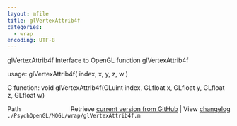 ```yaml
---
layout: mfile
title: glVertexAttrib4f
categories:
  - wrap
encoding: UTF-8
---
```


glVertexAttrib4f  Interface to OpenGL function glVertexAttrib4f

usage:  glVertexAttrib4f\( index, x, y, z, w \)

C function:  void glVertexAttrib4f\(GLuint index, GLfloat x, GLfloat y, GLfloat z, GLfloat w\)


<div class="code_header" style="text-align:right;">
  <span style="float:left;">Path&nbsp;&nbsp;</span> <span class="counter">Retrieve <a href=
  "https://raw.github.com/Psychtoolbox-3/Psychtoolbox-3/beta/./PsychOpenGL/MOGL/wrap/glVertexAttrib4f.m">current version from GitHub</a> | View <a href=
  "https://github.com/Psychtoolbox-3/Psychtoolbox-3/commits/beta/./PsychOpenGL/MOGL/wrap/glVertexAttrib4f.m">changelog</a></span>
</div>
<div class="code">
  <code>./PsychOpenGL/MOGL/wrap/glVertexAttrib4f.m</code>
</div>
